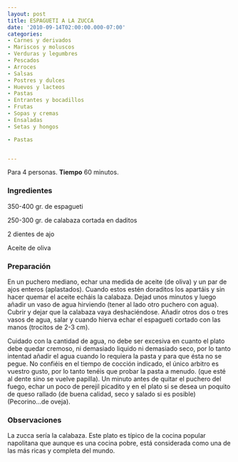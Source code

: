 ```yaml
---
layout: post
title: ESPAGUETI A LA ZUCCA
date: '2010-09-14T02:00:00.000-07:00'
categories:
- Carnes y derivados
- Mariscos y moluscos
- Verduras y legumbres
- Pescados
- Arroces
- Salsas
- Postres y dulces
- Huevos y lacteos
- Pastas
- Entrantes y bocadillos
- Frutas
- Sopas y cremas
- Ensaladas
- Setas y hongos

- Pastas


---
```


Para 4 personas.
<b>Tiempo</b> 60 minutos.

<h3>Ingredientes</h3>

350-400 gr. de espagueti

250-300 gr. de calabaza cortada en daditos

2 dientes de ajo

Aceite de oliva

<h3>Preparación</h3>

En un puchero mediano, echar una medida de aceite (de oliva) y un par de ajos enteros (aplastados). Cuando estos estén doraditos los apartáis y sin hacer quemar el aceite echáis la calabaza. Dejad unos minutos y luego añadir un vaso de agua hirviendo (tener al lado otro puchero con agua). Cubrir y dejar que la calabaza vaya deshaciéndose. Añadir otros dos o tres vasos de agua, salar y cuando hierva echar el espagueti cortado con las manos (trocitos de 2-3 cm).

Cuidado con la cantidad de agua, no debe ser excesiva en cuanto el plato debe quedar cremoso, ni demasiado liquido ni demasiado seco, por lo tanto intentad añadir el agua cuando lo requiera la pasta y para que ésta no se pegue. No confiéis en el tiempo de cocción indicado, el único arbitro es vuestro gusto, por lo tanto tenéis que probar la pasta a menudo. (que esté al dente sino se vuelve papilla). Un minuto antes de quitar el puchero del fuego, echar un poco de perejil picadito y en el plato si se desea un poquito de queso rallado (de buena calidad, seco y salado si es posible) (Pecorino...de oveja).

<h3>Observaciones</h3>

La zucca sería la calabaza. Este plato es típico de la cocina popular napolitana que aunque es una cocina pobre, está considerada como una de las más ricas y completa del mundo.

